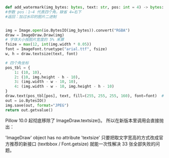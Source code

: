 ```python
def add_watermark(img_bytes: bytes, text: str, pos: int = 4) -> bytes:
#参数 pos：1~4 代表四个角，缺省 4=右下
#返回：加过水印的图片二进制


img = Image.open(io.BytesIO(img_bytes)).convert("RGBA")
draw = ImageDraw.Draw(img)
# 字体大小按图片宽度的 5% 来算
fsize = max(12, int(img.width * 0.05))
font = ImageFont.truetype("arial.ttf", fsize)
w, h = draw.textsize(text, font)

# 四个角坐标
pos_tbl = {
    1: (10, 10),
    2: (10, img.height - h - 10),
    3: (img.width - w - 10, 10),
    4: (img.width - w - 10, img.height - h - 10)
}
draw.text(pos_tbl[pos], text, fill=(255, 255, 255, 160), font=font)  # 160=半透明
out = io.BytesIO()
img.save(out, format="JPEG")
return out.getvalue()
```

Pillow 10.0 起彻底移除了 ImageDraw.textsize()。
所以在新版本里调用会直接抛出：

'ImageDraw' object has no attribute 'textsize'
只要把取文字宽高的方式改成官方推荐的新接口 (textbbox / Font.getsize) 就能一次性解决 33 张全部失败的问题。

